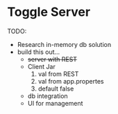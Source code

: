 # Toggle Server

TODO:
- Research in-memory db solution
- build this out...
    - ~~server with REST~~
    - Client Jar
        1. val from REST
        2. val from app.propertes
        3. default false
    - db integration
    - UI for management
